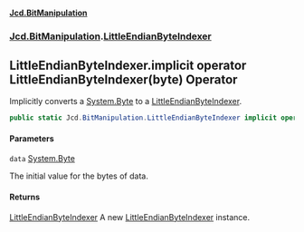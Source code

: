 #### [Jcd.BitManipulation](index.md 'index')
### [Jcd.BitManipulation](Jcd.BitManipulation.md 'Jcd.BitManipulation').[LittleEndianByteIndexer](Jcd.BitManipulation.LittleEndianByteIndexer.md 'Jcd.BitManipulation.LittleEndianByteIndexer')

## LittleEndianByteIndexer.implicit operator LittleEndianByteIndexer(byte) Operator

Implicitly converts a [System.Byte](https://docs.microsoft.com/en-us/dotnet/api/System.Byte 'System.Byte') to a [LittleEndianByteIndexer](Jcd.BitManipulation.LittleEndianByteIndexer.md 'Jcd.BitManipulation.LittleEndianByteIndexer').

```csharp
public static Jcd.BitManipulation.LittleEndianByteIndexer implicit operator LittleEndianByteIndexer(byte data);
```
#### Parameters

<a name='Jcd.BitManipulation.LittleEndianByteIndexer.op_ImplicitJcd.BitManipulation.LittleEndianByteIndexer(byte).data'></a>

`data` [System.Byte](https://docs.microsoft.com/en-us/dotnet/api/System.Byte 'System.Byte')

The initial value for the bytes of data.

#### Returns
[LittleEndianByteIndexer](Jcd.BitManipulation.LittleEndianByteIndexer.md 'Jcd.BitManipulation.LittleEndianByteIndexer')
A new [LittleEndianByteIndexer](Jcd.BitManipulation.LittleEndianByteIndexer.md 'Jcd.BitManipulation.LittleEndianByteIndexer') instance.